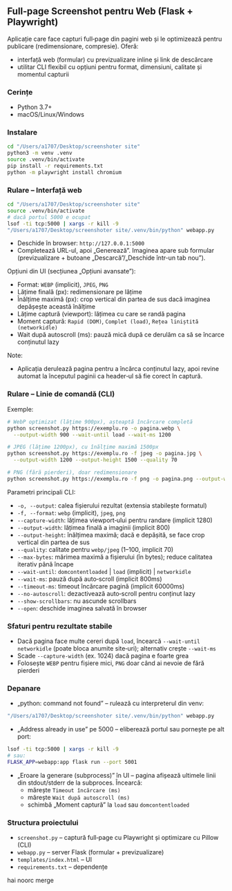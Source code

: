 ## Full‑page Screenshot pentru Web (Flask + Playwright)

Aplicație care face capturi full‑page din pagini web și le optimizează pentru publicare (redimensionare, compresie). Oferă:
- interfață web (formular) cu previzualizare inline și link de descărcare
- utilitar CLI flexibil cu opțiuni pentru format, dimensiuni, calitate și momentul capturii

### Cerințe
- Python 3.7+
- macOS/Linux/Windows

### Instalare
```bash
cd "/Users/a1707/Desktop/screenshoter site"
python3 -m venv .venv
source .venv/bin/activate
pip install -r requirements.txt
python -m playwright install chromium
```

### Rulare – Interfață web
```bash
cd "/Users/a1707/Desktop/screenshoter site"
source .venv/bin/activate
# dacă portul 5000 e ocupat
lsof -ti tcp:5000 | xargs -r kill -9
"/Users/a1707/Desktop/screenshoter site/.venv/bin/python" webapp.py
```
- Deschide în browser: `http://127.0.0.1:5000`
- Completează URL-ul, apoi „Generează”. Imaginea apare sub formular (previzualizare + butoane „Descarcă”/„Deschide într-un tab nou”).

Opțiuni din UI (secțiunea „Opțiuni avansate”):
- Format: `WEBP` (implicit), `JPEG`, `PNG`
- Lățime finală (px): redimensionare pe lățime
- Înălțime maximă (px): crop vertical din partea de sus dacă imaginea depășește această înălțime
- Lățime captură (viewport): lățimea cu care se randă pagina
- Moment captură: `Rapid (DOM)`, `Complet (load)`, `Rețea liniștită (networkidle)`
- Wait după autoscroll (ms): pauză mică după ce derulăm ca să se încarce conținutul lazy

Note:
- Aplicația derulează pagina pentru a încărca conținutul lazy, apoi revine automat la începutul paginii ca header‑ul să fie corect în captură.

### Rulare – Linie de comandă (CLI)
Exemple:
```bash
# WebP optimizat (lățime 900px), așteaptă încărcare completă
python screenshot.py https://exemplu.ro -o pagina.webp \
  --output-width 900 --wait-until load --wait-ms 1200

# JPEG (lățime 1200px), cu înălțime maximă 1500px
python screenshot.py https://exemplu.ro -f jpeg -o pagina.jpg \
  --output-width 1200 --output-height 1500 --quality 70

# PNG (fără pierderi), doar redimensionare
python screenshot.py https://exemplu.ro -f png -o pagina.png --output-width 1000
```

Parametri principali CLI:
- `-o, --output`: calea fișierului rezultat (extensia stabilește formatul)
- `-f, --format`: `webp` (implicit), `jpeg`, `png`
- `--capture-width`: lățimea viewport‑ului pentru randare (implicit 1280)
- `--output-width`: lățimea finală a imaginii (implicit 800)
- `--output-height`: înălțimea maximă; dacă e depășită, se face crop vertical din partea de sus
- `--quality`: calitate pentru `webp/jpeg` (1–100, implicit 70)
- `--max-bytes`: mărimea maximă a fișierului (în bytes); reduce calitatea iterativ până încape
- `--wait-until`: `domcontentloaded` | `load` (implicit) | `networkidle`
- `--wait-ms`: pauză după auto‑scroll (implicit 800ms)
- `--timeout-ms`: timeout încărcare pagină (implicit 60000ms)
- `--no-autoscroll`: dezactivează auto‑scroll pentru conținut lazy
- `--show-scrollbars`: nu ascunde scrollbars
- `--open`: deschide imaginea salvată în browser

### Sfaturi pentru rezultate stabile
- Dacă pagina face multe cereri după `load`, încearcă `--wait-until networkidle` (poate bloca anumite site‑uri); alternativ crește `--wait-ms`
- Scade `--capture-width` (ex. 1024) dacă pagina e foarte grea
- Folosește `WEBP` pentru fișiere mici, `PNG` doar când ai nevoie de fără pierderi

### Depanare
- „python: command not found” – rulează cu interpreterul din venv:
```bash
"/Users/a1707/Desktop/screenshoter site/.venv/bin/python" webapp.py
```
- „Address already in use” pe 5000 – eliberează portul sau pornește pe alt port:
```bash
lsof -ti tcp:5000 | xargs -r kill -9
# sau:
FLASK_APP=webapp:app flask run --port 5001
```
- „Eroare la generare (subprocess)” în UI – pagina afișează ultimele linii din stdout/stderr de la subproces. Încearcă:
  - mărește `Timeout încărcare (ms)`
  - mărește `Wait după autoscroll (ms)`
  - schimbă „Moment captură” la `load` sau `domcontentloaded`

### Structura proiectului
- `screenshot.py` – captură full‑page cu Playwright și optimizare cu Pillow (CLI)
- `webapp.py` – server Flask (formular + previzualizare)
- `templates/index.html` – UI
- `requirements.txt` – dependențe

hai noorc
  merge